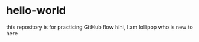 # hello-world
this repository is for practicing GitHub flow 
hihi, I am lollipop who is new to here
